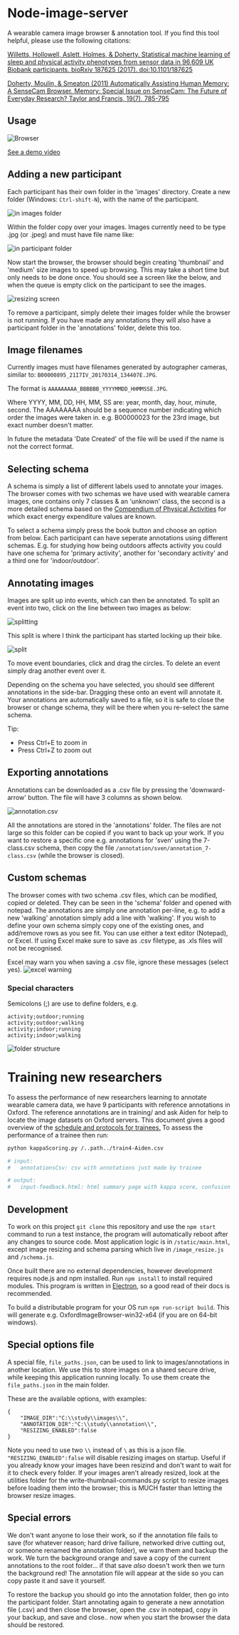 # Node-image-server
A wearable camera image browser & annotation tool. If you find this tool helpful, please use the following citations:

[Willetts, Hollowell, Aslett, Holmes, & Doherty. Statistical machine learning of sleep and physical activity phenotypes from sensor data in 96,609 UK Biobank participants. bioRxiv 187625 (2017). doi:10.1101/187625](http://www.biorxiv.org/content/early/2017/09/12/187625)

[Doherty, Moulin, & Smeaton (2011) Automatically Assisting Human Memory: A SenseCam Browser. Memory: Special Issue on SenseCam: The Future of Everyday Research? Taylor and Francis, 19(7), 785-795](http://www.tandfonline.com/doi/abs/10.1080/09658211.2010.509732)

## Usage

![Browser](http://i.imgur.com/YSqfTL7.png)

[See a demo video](http://i.imgur.com/o0BtSQZ.gif)

## Adding a new participant

Each participant has their own folder in the 'images' directory. Create a new folder (Windows: `Ctrl-shift-N`), with the name of the participant.

![in images folder](http://i.imgur.com/M4kxRQc.png)

Within the folder copy over your images. Images currently need to be type .jpg (or .jpeg) and must have file name like: 

![in participant folder](http://i.imgur.com/VYWLIPO.png)

Now start the browser, the browser should begin creating 'thumbnail' and 'medium' size images to speed up browsing. This may take a short time but only needs to be done once. You should see a screen like the below, and when the queue is empty click on the participant to see the images.

![resizing screen](http://i.imgur.com/5XIcP9a.png)

To remove a participant, simply delete their images folder while the browser is not running. If you have made any annotations they will also have a participant folder in the 'annotations' folder, delete this too.

## Image filenames

Currently images must have filenames generated by autographer cameras, similar to:  `B00000895_21I7IV_20170314_134407E.JPG`.

The format is `AAAAAAAAA_BBBBBB_YYYYMMDD_HHMMSSE.JPG`.

Where YYYY, MM, DD, HH, MM, SS are: year, month, day, hour, minute, second. The AAAAAAAA should be a sequence number indicating which order the images were taken in. e.g. B00000023 for the 23rd image, but exact number doesn't matter.

In future the metadata 'Date Created' of the file will be used if the name is not the correct format.

## Selecting schema

A schema is simply a list of different labels used to annotate your images. The browser comes with two schemas we have used with wearable camera images, one contains only 7 classes & an 'unknown' class, the second is a more detailed schema based on the [Compendium of Physical Activities](https://sites.google.com/site/compendiumofphysicalactivities/) for which exact energy expenditure values are known.

To select a schema simply press the book button and choose an option from below. Each participant can have seperate annotations using different schemas. E.g. for studying how being outdoors affects activity you could have one schema for 'primary activity', another for 'secondary activity' and a third one for 'indoor/outdoor'. 

## Annotating images

Images are split up into events, which can then be annotated. To split an event into two, click on the line between two images as below:

![splitting](http://i.imgur.com/EDNitOT.png)

This split is where I think the participant has started locking up their bike.

![split](http://i.imgur.com/kdzNzUe.png)

To move event boundaries, click and drag the circles. To delete an event simply drag another event over it.

Depending on the schema you have selected, you should see different annotations in the side-bar. Dragging these onto an event will annotate it. Your annotations are automatically saved to a file, so it is safe to close the browser or change schema, they will be there when you re-select the same schema.

Tip:
* Press Ctrl+E to zoom in
* Press Ctrl+Z to zoom out


## Exporting annotations

Annotations can be downloaded as a .csv file by pressing the 'downward-arrow' button. The file will have 3 columns as shown below.

![annotation.csv](http://i.imgur.com/tW9KiQ3.png)

All the annotations are stored in the 'annotations' folder. The files are not large so this folder can be copied if you want to back up your work. If you want to restore a specific one e.g. annotations for 'sven' using the 7-class.csv schema, then copy the file `/annotation/sven/annotation_7-class.csv` (while the browser is closed).
## Custom schemas

The browser comes with two schema .csv files, which can be modified, copied or deleted. They can be seen in the 'schema' folder and opened with notepad. The annotations are simply one annotation per-line, e.g. to add a new 'walking' annotation simply add a line with 'walking'. If you wish to define your own schema simply copy one of the existing ones, and add/remove rows as you see fit. You can use either a text editor (Notepad), or Excel. If using Excel make sure to save as .csv filetype, as .xls files will not be recognised. 

Excel may warn you when saving a .csv file, ignore these messages (select yes).
![excel warning](http://i.imgur.com/xcJ34yk.png)

### Special characters
Semicolons (;) are use to define folders, e.g.
```
activity;outdoor;running
activity;outdoor;walking
activity;indoor;running
activity;indoor;walking
```
![folder structure](http://i.imgur.com/HAqMuz6.png)


# Training new researchers
To assess the performance of new researchers learning to annotate wearable camera data, we have 9 participants with reference annotations in Oxford. The reference annotations are in training/ and ask Aiden for help to locate the image datasets on Oxford servers. This document gives a good overview of the [schedule and protocols for trainees.](trainingSchedule.docx) To assess the performance of a trainee then run:
```Bash
python kappaScoring.py /..path../train4-Aiden.csv

# input:
#   annotationsCsv: csv with annotations just made by trainee

# output:
#   input-feedback.html: html summary page with kappa score, confusion table, and episodes to review
```


## Development
To work on this project `git clone` this repository and use the `npm start` command to run a test instance, the program will automatically reboot after any changes to source code. Most application logic is in `/static/main.html`, except image resizing and schema parsing which live in `/image_resize.js` and `/schema.js`.

Once built there are no external dependencies, however development requires node.js and npm installed. Run `npm install` to install required modules. This program is written in [Electron](https://electron.atom.io/), so a good read of their docs is recommended.

To build a distributable program for your OS run `npm run-script build`. This will generate e.g. OxfordImageBrowser-win32-x64 (if you are on 64-bit windows).

## Special options file
A special file, `file_paths.json`, can be used to link to images/annotations in another location. We use this to store images on a shared secure drive, while keeping this application running locally. To use them create the `file_paths.json` in the main folder.

These are the available options, with examples:
```
{
	"IMAGE_DIR":"C:\\study\\images\\",
	"ANNOTATION_DIR":"C:\\study\\annotation\\",
	"RESIZING_ENABLED":false
}
```
Note you need to use two `\\` instead of `\` as this is a json file.
`"RESIZING_ENABLED":false` will disable resizing images on startup. Useful if you already know your images have been resizind and don't want to wait for it to check every folder. If your images aren't already resized, look at the utilities folder for the write-thumbnail-commands.py script to resize images before loading them into the browser; this is MUCH faster than letting the browser resize images.

## Special errors
We don't want anyone to lose their work, so if the annotation file fails to save (for whatever reason; hard drive failiure, networked drive cutting out, or someone renamed the annotation folder), we warn them and backup the work. We turn the background orange and save a copy of the current annotations to the root folder... if that save *also* doesn't work then we turn the background red! The annotation file will appear at the side so you can copy paste it and save it yourself.

To restore the backup you should go into the annotation folder, then go into the participant folder. Start annotating again to generate a new annotation file (.csv) and then close the browser, open the .csv in notepad, copy in your backup, and save and close.. now when you start the browser the data should be restored.
